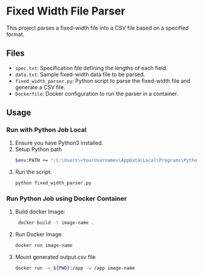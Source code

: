# Fixed Width File Parser

This project parses a fixed-width file into a CSV file based on a specified format.

## Files

- `spec.txt`: Specification file defining the lengths of each field.
- `data.txt`: Sample fixed-width data file to be parsed.
- `fixed_width_parser.py`: Python script to parse the fixed-width file and generate a CSV file.
- `Dockerfile`: Docker configuration to run the parser in a container.

## Usage

### Run with Python Job Local

1. Ensure you have Python3 installed.
2. Setup Python path
   ```sh
   $env:PATH += ";C:\Users\<YourUsername>\AppData\Local\Programs\Python\Python<version>\"
4. Run the script:
   ```sh
   python fixed_width_parser.py


### Run Python Job using Docker Container

1. Build docker Image:
   ```sh
    docker build -t image-name .
2. Run Docker Image:
   ```sh
   docker run image-name
3. Mount generated output.csv file
   ```sh
   docker run -v ${PWD}:/app -w /app image-name

